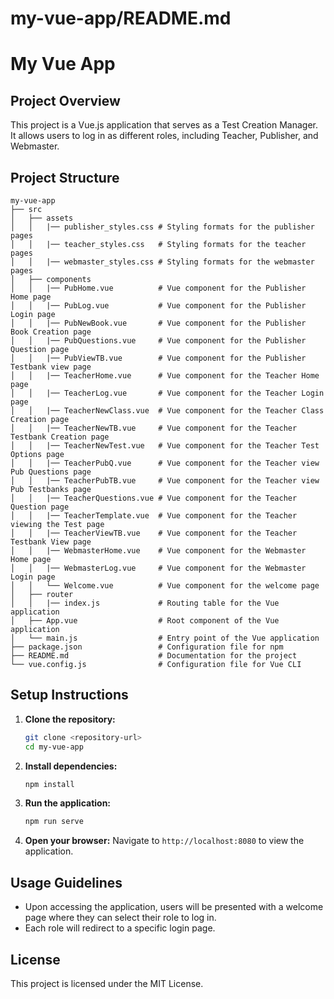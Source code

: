 # my-vue-app/README.md

# My Vue App

## Project Overview

This project is a Vue.js application that serves as a Test Creation Manager. It allows users to log in as different roles, including Teacher, Publisher, and Webmaster.

## Project Structure

```
my-vue-app
├── src
│   ├── assets
│   │   |── publisher_styles.css # Styling formats for the publisher pages
│   │   |── teacher_styles.css   # Styling formats for the teacher pages
│   │   |── webmaster_styles.css # Styling formats for the webmaster pages
│   ├── components
│   │   |── PubHome.vue          # Vue component for the Publisher Home page
│   │   |── PubLog.vue           # Vue component for the Publisher Login page
│   │   |── PubNewBook.vue       # Vue component for the Publisher Book Creation page
│   │   |── PubQuestions.vue     # Vue component for the Publisher Question page
│   │   |── PubViewTB.vue        # Vue component for the Publisher Testbank view page
│   │   |── TeacherHome.vue      # Vue component for the Teacher Home page
│   │   |── TeacherLog.vue       # Vue component for the Teacher Login page
│   │   |── TeacherNewClass.vue  # Vue component for the Teacher Class Creation page
│   │   |── TeacherNewTB.vue     # Vue component for the Teacher Testbank Creation page
│   │   |── TeacherNewTest.vue   # Vue component for the Teacher Test Options page
│   │   |── TeacherPubQ.vue      # Vue component for the Teacher view Pub Questions page
│   │   |── TeacherPubTB.vue     # Vue component for the Teacher view Pub Testbanks page
│   │   |── TeacherQuestions.vue # Vue component for the Teacher Question page
│   │   |── TeacherTemplate.vue  # Vue component for the Teacher viewing the Test page
│   │   |── TeacherViewTB.vue    # Vue component for the Teacher Testbank View page
│   │   |── WebmasterHome.vue    # Vue component for the Webmaster Home page
│   │   |── WebmasterLog.vue     # Vue component for the Webmaster Login page
│   │   └── Welcome.vue          # Vue component for the welcome page
│   ├── router
│   │   |── index.js             # Routing table for the Vue application
│   ├── App.vue                  # Root component of the Vue application
│   └── main.js                  # Entry point of the Vue application
├── package.json                 # Configuration file for npm
├── README.md                    # Documentation for the project
└── vue.config.js                # Configuration file for Vue CLI
```

## Setup Instructions

1. **Clone the repository:**
   ```bash
   git clone <repository-url>
   cd my-vue-app
   ```

2. **Install dependencies:**
   ```bash
   npm install
   ```

3. **Run the application:**
   ```bash
   npm run serve
   ```

4. **Open your browser:**
   Navigate to `http://localhost:8080` to view the application.

## Usage Guidelines

- Upon accessing the application, users will be presented with a welcome page where they can select their role to log in.
- Each role will redirect to a specific login page.

## License

This project is licensed under the MIT License.